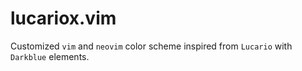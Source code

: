 # lucariox.vim #

Customized `vim` and `neovim` color scheme inspired from `Lucario` with `Darkblue` elements.

